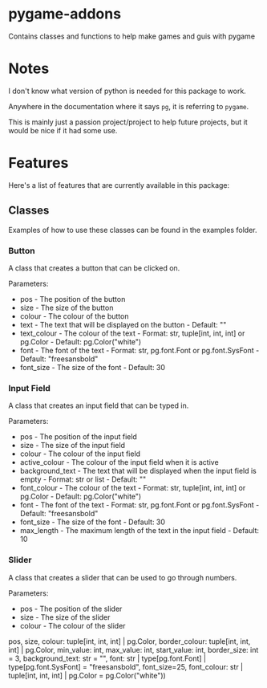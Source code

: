 # pygame-addons
Contains classes and functions to help make games and guis with pygame

# Notes
I don't know what version of python is needed for this package to work.

Anywhere in the documentation where it says `pg`, it is referring to `pygame`.

This is mainly just a passion project/project to help future projects, but it would be nice if it had some use.

# Features

Here's a list of features that are currently available in this package:

## Classes

Examples of how to use these classes can be found in the examples folder.

### Button
A class that creates a button that can be clicked on.

Parameters:
- pos - The position of the button
- size - The size of the button
- colour - The colour of the button
- text - The text that will be displayed on the button - Default: ""
- text_colour - The colour of the text - Format: str, tuple[int, int, int] or pg.Color - Default: pg.Color("white")
- font - The font of the text - Format: str, pg.font.Font or pg.font.SysFont - Default: "freesansbold"
- font_size - The size of the font - Default: 30


### Input Field
A class that creates an input field that can be typed in.

Parameters:
- pos - The position of the input field
- size - The size of the input field
- colour - The colour of the input field
- active_colour - The colour of the input field when it is active
- background_text - The text that will be displayed when the input field is empty - Format: str or list - Default: ""
- font_colour - The colour of the text - Format: str, tuple[int, int, int] or pg.Color - Default: pg.Color("white")
- font - The font of the text - Format: str, pg.font.Font or pg.font.SysFont - Default: "freesansbold"
- font_size - The size of the font - Default: 30
- max_length - The maximum length of the text in the input field - Default: 10


### Slider
A class that creates a slider that can be used to go through numbers.

Parameters:
- pos - The position of the slider
- size - The size of the slider
- colour - The colour of the slider

pos, size, colour: tuple[int, int, int] | pg.Color, border_colour: tuple[int, int, int] | pg.Color, min_value: int, max_value: int, start_value: int, border_size: int = 3, background_text: str = "", font: str | type[pg.font.Font] | type[pg.font.SysFont] = "freesansbold", font_size=25, font_colour: str | tuple[int, int, int] | pg.Color = pg.Color("white"))
